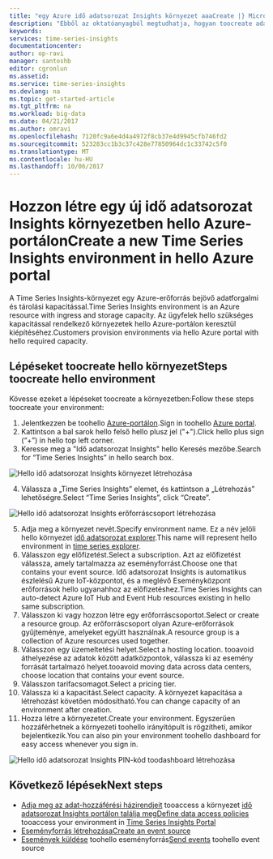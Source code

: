 ```yaml
---
title: "egy Azure idő adatsorozat Insights környezet aaaCreate |} Microsoft Docs"
description: "Ebből az oktatóanyagból megtudhatja, hogyan toocreate adatsorozat környezet, csatlakoztassa tooan eseményforrás, és a eseményadatok tooanalyze kész percben."
keywords: 
services: time-series-insights
documentationcenter: 
author: op-ravi
manager: santoshb
editor: cgronlun
ms.assetid: 
ms.service: time-series-insights
ms.devlang: na
ms.topic: get-started-article
ms.tgt_pltfrm: na
ms.workload: big-data
ms.date: 04/21/2017
ms.author: omravi
ms.openlocfilehash: 7120fc9a6e4d4a4972f8cb37e4d9945cfb746fd2
ms.sourcegitcommit: 523283cc1b3c37c428e77850964dc1c33742c5f0
ms.translationtype: MT
ms.contentlocale: hu-HU
ms.lasthandoff: 10/06/2017
---
```

# <a name="create-a-new-time-series-insights-environment-in-hello-azure-portal"></a><span data-ttu-id="9ee5e-103">Hozzon létre egy új idő adatsorozat Insights környezetben hello Azure-portálon</span><span class="sxs-lookup"><span data-stu-id="9ee5e-103">Create a new Time Series Insights environment in hello Azure portal</span></span>

<span data-ttu-id="9ee5e-104">A Time Series Insights-környezet egy Azure-erőforrás bejövő adatforgalmi és tárolási kapacitással.</span><span class="sxs-lookup"><span data-stu-id="9ee5e-104">Time Series Insights environment is an Azure resource with ingress and storage capacity.</span></span> <span data-ttu-id="9ee5e-105">Az ügyfelek hello szükséges kapacitással rendelkező környezetek hello Azure-portálon keresztül kiépítéséhez.</span><span class="sxs-lookup"><span data-stu-id="9ee5e-105">Customers provision environments via hello Azure portal with hello required capacity.</span></span>

## <a name="steps-toocreate-hello-environment"></a><span data-ttu-id="9ee5e-106">Lépéseket toocreate hello környezet</span><span class="sxs-lookup"><span data-stu-id="9ee5e-106">Steps toocreate hello environment</span></span>

<span data-ttu-id="9ee5e-107">Kövesse ezeket a lépéseket toocreate a környezetben:</span><span class="sxs-lookup"><span data-stu-id="9ee5e-107">Follow these steps toocreate your environment:</span></span>

1.  <span data-ttu-id="9ee5e-108">Jelentkezzen be toohello [Azure-portálon](https://portal.azure.com).</span><span class="sxs-lookup"><span data-stu-id="9ee5e-108">Sign in toohello [Azure portal](https://portal.azure.com).</span></span>
2.  <span data-ttu-id="9ee5e-109">Kattintson a bal sarok hello felső hello plusz jel ("+").</span><span class="sxs-lookup"><span data-stu-id="9ee5e-109">Click hello plus sign (“+”) in hello top left corner.</span></span>
3.  <span data-ttu-id="9ee5e-110">Keresse meg a "Idő adatsorozat Insights" hello Keresés mezőbe.</span><span class="sxs-lookup"><span data-stu-id="9ee5e-110">Search for “Time Series Insights” in hello search box.</span></span>

  ![Hello idő adatsorozat Insights környezet létrehozása](media/get-started/getstarted-create-environment1.png)

4.  <span data-ttu-id="9ee5e-112">Válassza a „Time Series Insights” elemet, és kattintson a „Létrehozás” lehetőségre.</span><span class="sxs-lookup"><span data-stu-id="9ee5e-112">Select “Time Series Insights”, click “Create”.</span></span>

  ![Hello idő adatsorozat Insights erőforráscsoport létrehozása](media/get-started/getstarted-create-environment2.png)

5.  <span data-ttu-id="9ee5e-114">Adja meg a környezet nevét.</span><span class="sxs-lookup"><span data-stu-id="9ee5e-114">Specify environment name.</span></span> <span data-ttu-id="9ee5e-115">Ez a név jelöli hello környezet [idő adatsorozat explorer](https://insights.timeseries.azure.com).</span><span class="sxs-lookup"><span data-stu-id="9ee5e-115">This name will represent hello environment in [time series explorer](https://insights.timeseries.azure.com).</span></span>
6.  <span data-ttu-id="9ee5e-116">Válasszon egy előfizetést.</span><span class="sxs-lookup"><span data-stu-id="9ee5e-116">Select a subscription.</span></span> <span data-ttu-id="9ee5e-117">Azt az előfizetést válassza, amely tartalmazza az eseményforrást.</span><span class="sxs-lookup"><span data-stu-id="9ee5e-117">Choose one that contains your event source.</span></span> <span data-ttu-id="9ee5e-118">Idő adatsorozat Insights is automatikus észlelésű Azure IoT-központot, és a meglévő Eseményközpont erőforrások hello ugyanahhoz az előfizetéshez.</span><span class="sxs-lookup"><span data-stu-id="9ee5e-118">Time Series Insights can auto-detect Azure IoT Hub and Event Hub resources existing in hello same subscription.</span></span>
7.  <span data-ttu-id="9ee5e-119">Válasszon ki vagy hozzon létre egy erőforráscsoportot.</span><span class="sxs-lookup"><span data-stu-id="9ee5e-119">Select or create a resource group.</span></span> <span data-ttu-id="9ee5e-120">Az erőforráscsoport olyan Azure-erőforrások gyűjteménye, amelyeket együtt használnak.</span><span class="sxs-lookup"><span data-stu-id="9ee5e-120">A resource group is a collection of Azure resources used together.</span></span>
8.  <span data-ttu-id="9ee5e-121">Válasszon egy üzemeltetési helyet.</span><span class="sxs-lookup"><span data-stu-id="9ee5e-121">Select a hosting location.</span></span> <span data-ttu-id="9ee5e-122">tooavoid áthelyezése az adatok között adatközpontok, válassza ki az esemény forrását tartalmazó helyet.</span><span class="sxs-lookup"><span data-stu-id="9ee5e-122">tooavoid moving data across data centers, choose location that contains your event source.</span></span>
9.  <span data-ttu-id="9ee5e-123">Válasszon tarifacsomagot.</span><span class="sxs-lookup"><span data-stu-id="9ee5e-123">Select a pricing tier.</span></span>
10. <span data-ttu-id="9ee5e-124">Válassza ki a kapacitást.</span><span class="sxs-lookup"><span data-stu-id="9ee5e-124">Select capacity.</span></span> <span data-ttu-id="9ee5e-125">A környezet kapacitása a létrehozást követően módosítható.</span><span class="sxs-lookup"><span data-stu-id="9ee5e-125">You can change capacity of an environment after creation.</span></span>
11. <span data-ttu-id="9ee5e-126">Hozza létre a környezetet.</span><span class="sxs-lookup"><span data-stu-id="9ee5e-126">Create your environment.</span></span> <span data-ttu-id="9ee5e-127">Egyszerűen hozzáférhetnek a környezeti toohello irányítópult is rögzítheti, amikor bejelentkezik.</span><span class="sxs-lookup"><span data-stu-id="9ee5e-127">You can also pin your environment toohello dashboard for easy access whenever you sign in.</span></span>

  ![Hello idő adatsorozat Insights PIN-kód toodashboard létrehozása](media/get-started/getstarted-create-environment3.png)

## <a name="next-steps"></a><span data-ttu-id="9ee5e-129">Következő lépések</span><span class="sxs-lookup"><span data-stu-id="9ee5e-129">Next steps</span></span>

* <span data-ttu-id="9ee5e-130">[Adja meg az adat-hozzáférési házirendjeit](time-series-insights-data-access.md) tooaccess a környezet [idő adatsorozat Insights portálon találja meg](https://insights.timeseries.azure.com)</span><span class="sxs-lookup"><span data-stu-id="9ee5e-130">[Define data access policies](time-series-insights-data-access.md) tooaccess your environment in [Time Series Insights Portal](https://insights.timeseries.azure.com)</span></span>
* [<span data-ttu-id="9ee5e-131">Eseményforrás létrehozása</span><span class="sxs-lookup"><span data-stu-id="9ee5e-131">Create an event source</span></span>](time-series-insights-add-event-source.md)
* <span data-ttu-id="9ee5e-132">[Események küldése](time-series-insights-send-events.md) toohello eseményforrás</span><span class="sxs-lookup"><span data-stu-id="9ee5e-132">[Send events](time-series-insights-send-events.md) toohello event source</span></span>
